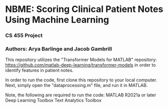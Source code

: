 # NBME: Scoring Clinical Patient Notes Using Machine Learning

### CS 455 Project

### Authors: Arya Barlinge and Jacob Gambrill

This repository utilizes the "Transformer Models for MATLAB" repository: https://github.com/matlab-deep-learning/transformer-models in order to identify features in patient notes. 

In order to run the code, first clone this repository to your local computer. 
Next, simply open the "dataprocessing.m" file, and run it in MATLAB.

Note, the following are required to run the code:
MATLAB R2021a or later
Deep Learning Toolbox
Text Analytics Toolbox
